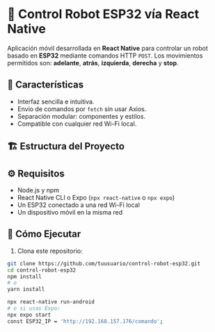 # 🤖 Control Robot ESP32 vía React Native

Aplicación móvil desarrollada en **React Native** para controlar un robot basado en **ESP32** mediante comandos HTTP `POST`. Los movimientos permitidos son: **adelante**, **atrás**, **izquierda**, **derecha** y **stop**.

## 📱 Características

- Interfaz sencilla e intuitiva.
- Envío de comandos por `fetch` sin usar Axios.
- Separación modular: componentes y estilos.
- Compatible con cualquier red Wi-Fi local.

## 🏗️ Estructura del Proyecto


## ⚙️ Requisitos

- Node.js y npm
- React Native CLI o Expo (`npx react-native` o `npx expo`)
- Un ESP32 conectado a una red Wi-Fi local
- Un dispositivo móvil en la misma red

## 🚀 Cómo Ejecutar

1. Clona este repositorio:

```bash
git clone https://github.com/tuusuario/control-robot-esp32.git
cd control-robot-esp32
npm install
# o
yarn install

npx react-native run-android
# o si usas Expo:
npx expo start
const ESP32_IP = 'http://192.168.157.176/comando';

